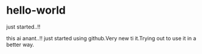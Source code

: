 # hello-world
just started..!!

this ai anant..!!
just started using github.Very new ti it.Trying out to use it in a better way.
